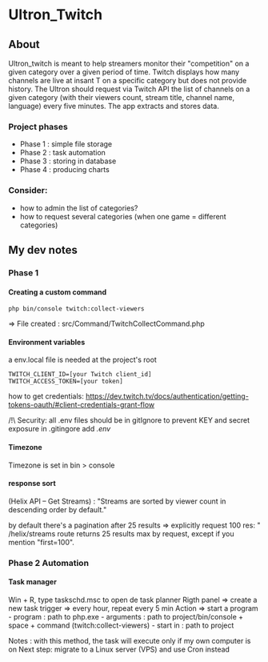 # Ultron_Twitch

## About

Ultron_twitch is meant to help streamers monitor their "competition" on a given category over a given period of time.
Twitch displays how many channels are live at insant T on a specific category but does not provide history.
The Ultron should request via Twitch API the list of channels on a given category (with their viewers count, stream title, channel name, language) every five minutes. The app extracts and stores data.

### Project phases

-   Phase 1 : simple file storage
-   Phase 2 : task automation
-   Phase 3 : storing in database
-   Phase 4 : producing charts

### Consider:

-   how to admin the list of categories?
-   how to request several categories (when one game = different categories)

## My dev notes

### Phase 1

#### Creating a custom command

```
php bin/console twitch:collect-viewers
```

=> File created : src/Command/TwitchCollectCommand.php

#### Environment variables

a env.local file is needed at the project's root

```
TWITCH_CLIENT_ID=[your Twitch client_id]
TWITCH_ACCESS_TOKEN=[your token]
```

how to get credentials: https://dev.twitch.tv/docs/authentication/getting-tokens-oauth/#client-credentials-grant-flow

/!\ Security: all .env files should be in gitIgnore to prevent KEY and secret exposure
in .gitingore add _.env_

#### Timezone

Timezone is set in bin > console

#### response sort

(Helix API – Get Streams) :
"Streams are sorted by viewer count in descending order by default."

by default there's a pagination after 25 results => explicitly request 100 res: " /helix/streams route returns 25 results max by request, except if you mention "first=100".

### Phase 2 Automation

#### Task manager

Win + R, type taskschd.msc to open de task planner
Rigth panel => create a new task
trigger => every hour, repeat every 5 min
Action => start a program - program : path to php.exe - arguments : path to project/bin/console + space + command (twitch:collect-viewers) - start in : path to project

Notes : with this method, the task will execute only if my own computer is on
Next step: migrate to a Linux server (VPS) and use Cron instead
